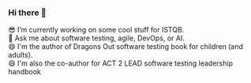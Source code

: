 ### Hi there 👋

<!--
**KariKakkonen/KariKakkonen** is a ✨ _special_ ✨ repository because its `README.md` (this file) appears on your GitHub profile.

Here are some ideas to get you started:

- 🔭 I’m currently working on ...
- 🌱 I’m currently learning ...
- 👯 I’m looking to collaborate on ...
- 🤔 I’m looking for help with ...
- 💬 Ask me about ...
- 📫 How to reach me: ...
- 😄 Pronouns: ...
- ⚡ Fun fact: ...
-->

😎 I’m currently working on some cool stuff for ISTQB.  
🤔 Ask me about software testing, agile, DevOps, or AI.  
😄 I'm the author of Dragons Out software testing book for children (and adults).  
😄 I'm also the co-author for ACT 2 LEAD software testing leadership handbook  
